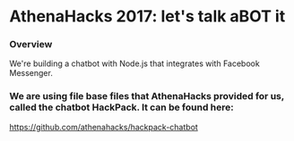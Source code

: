 # AthenaHacks 2017: let's talk aBOT it

### Overview
We're building a chatbot with Node.js that integrates with Facebook Messenger.

### We are using file base files that AthenaHacks provided for us, called the chatbot HackPack. It can be found here:
https://github.com/athenahacks/hackpack-chatbot

